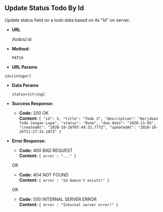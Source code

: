 **Update Status Todo By Id**
----
  Update status field on a todo data based on its "Id" on server.

* **URL**

  /todos/:id

* **Method:**
  
  `PATCH`
  
*  **URL Params**

  `id=[integer]`

* **Data Params**
   
  `status=[string]`

* **Success Response:**

  * **Code:** 200 OK <br />
    **Content:**
    `{
      "id": 3,
      "title": "Todo 3",
      "description": "Kerjakan Todo Jangan Lupa",
      "status": "Done",
      "due_date": "2020-11-05",
      "createdAt": "2020-10-26T07:49:32.777Z",
      "updatedAt": "2020-10-26T11:27:31.187Z"
    }`
 
* **Error Response:**

  * **Code:** 400 BAD REQUEST <br />
    **Content:** `{ error : "..." }`

  OR

  * **Code:** 404 NOT FOUND <br />
    **Content:** `{ error : "Id doesn't exists!" }`

  OR

  * **Code:** 500 INTERNAL SERVER ERROR <br />
    **Content:** `{ error : "Internal server error!" }`